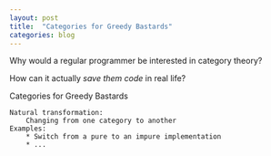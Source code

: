 ```yaml
---
layout: post
title:  "Categories for Greedy Bastards"
categories: blog
---
```


Why would a regular programmer be interested in category theory?

How can it actually <em>save them code</em> in real life?

Categories for Greedy Bastards

	Natural transformation:
		Changing from one category to another
	Examples:
		* Switch from a pure to an impure implementation
		* ...

<!--more-->
